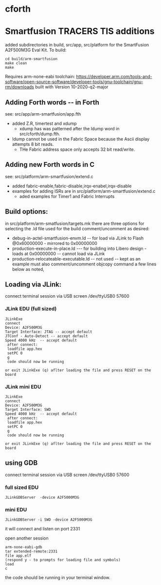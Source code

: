 cforth
======

# Smartfusion TRACERS TIS additions

added subdirectories in build, src/app, src/platform for the SmartFusion A2F500M3G Eval Kit.
To build:
```
cd build/arm-smartfusion
make clean
make
```


Requires arm-none-eabi toolchain:
https://developer.arm.com/tools-and-software/open-source-software/developer-tools/gnu-toolchain/gnu-rm/downloads
built with Version 10-2020-q2-major

## Adding Forth words -- in Forth 
see: src/app/arm-smartfusion/app.fth
* added Z.R, timertest and xdump
  * xdump has was patterned after the ldump word in  src/cforth/dump.fth.
* ldump cannot be used in the Fabric Space because the Ascii display attempts 8 bit reads.
  * THe Fabric address space only accepts 32 bit read/write.

## Adding new Forth words in C 
see: src/platform/arm-smartfusion/extend.c

* added fabric-enable,fabric-disable,irqx-enabel,irqx-disable
* examples for adding ISRs are in src/platform/arm-smartfusion/extend.c
  * aded examples for Timer1 and Fabric Interrupts

## Build options:
in src/platform/arm-smatfusion/targets.mk there are three options for selecting the .ld file used for the build
comment/uncomment as desired:
* debug-in-actel-smartfusion-envm.ld -- for load via JLink to Flash @0x60000000 - mirrored to 0x00000000
* production-execute-in-place.ld  --- for building into Libero design - loads at 0x00000000  -- cannot load via JLink
* production-relocateable-executable.ld --  not used -- kept as an example must also comment/uncomment objcopy command a few lines below as noted,

## Loading via JLink:
connect terminal session via USB
screen /dev/ttyUSB0 57600

### JLink EDU (full sized)
```
JLinkExe
connect
Device: A2F500M3G
Target Interface: JTAG -- accept default
JTConf - Auto-Detect -- accept default
Speed 4000 kHz  -- accept default
 after connect:
 loadfile app.hex
 setPC 0
 g
 code should now be running

or exit JLinkExe (q) aflter loading the file and press RESET on the board
```

### JLink mini EDU
```
JLinkExe
connect
Device: A2F500M3G
Target Interface: SWD 
Speed 4000 kHz  -- accept default
 after connect:
 loadfile app.hex
 setPC 0
 g
 code should now be running

or exit JLinkExe (q) aflter loading the file and press RESET on the board
``` 

## using GDB

connect terminal session via USB
screen /dev/ttyUSB0 57600

### full sized EDU
```
JLinkGDBServer  -device A2F5000M3G
```
### mini EDU
```
JLinkGDBServer -i SWD -device A2F5000M3G
```
it will connect and listen on port 2331

open another session
```
arm-none-eabi-gdb
tar extended-remote:2331
file app.elf
(respond y - to prompts for loading file and symbols)
load
c
```

the code should be running in your terminal window.
